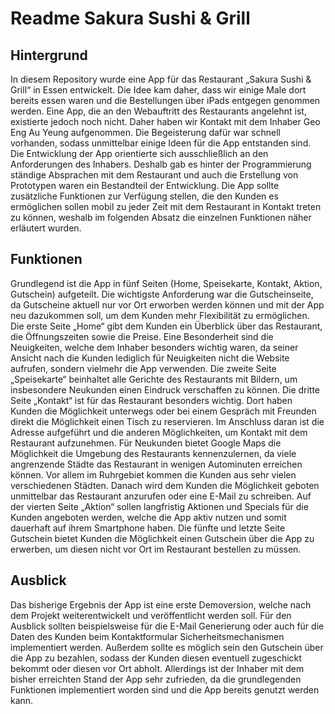 <h1>Readme Sakura Sushi & Grill</h1>

<h2>Hintergrund</h2>
In diesem Repository wurde eine App für das Restaurant „Sakura Sushi & Grill“ in Essen entwickelt. Die Idee kam daher, dass wir einige Male dort bereits essen waren und die Bestellungen über iPads entgegen genommen werden. Eine App, die an den Webauftritt des Restaurants angelehnt ist, existierte jedoch noch nicht. Daher haben wir Kontakt mit dem Inhaber Geo Eng Au Yeung aufgenommen. Die Begeisterung dafür war schnell vorhanden, sodass unmittelbar einige Ideen für die App entstanden sind. Die Entwicklung der App orientierte sich ausschließlich an den Anforderungen des Inhabers. Deshalb gab es hinter der Programmierung ständige Absprachen mit dem Restaurant und auch die Erstellung von Prototypen waren ein Bestandteil der Entwicklung. Die App sollte zusätzliche Funktionen zur Verfügung stellen, die den Kunden es ermöglichen sollen mobil zu jeder Zeit mit dem Restaurant in Kontakt treten zu können, weshalb im folgenden Absatz die einzelnen Funktionen näher erläutert wurden.

<h2>Funktionen</h2>
Grundlegend ist die App in fünf Seiten (Home, Speisekarte, Kontakt, Aktion, Gutschein) aufgeteilt. Die wichtigste Anforderung war die Gutscheinseite, da Gutscheine aktuell nur vor Ort erworben werden können und mit der App neu dazukommen soll, um dem Kunden mehr Flexibilität zu ermöglichen. Die erste Seite „Home“ gibt dem Kunden ein Überblick über das Restaurant, die Öffnungszeiten sowie die Preise. Eine Besonderheit sind die Neuigkeiten, welche dem Inhaber besonders wichtig waren, da seiner Ansicht nach die Kunden lediglich für Neuigkeiten nicht die Website aufrufen, sondern vielmehr die App verwenden. Die zweite Seite „Speisekarte“ beinhaltet alle Gerichte des Restaurants mit Bildern, um insbesondere Neukunden einen Eindruck verschaffen zu können. Die dritte Seite „Kontakt“ ist für das Restaurant besonders wichtig. Dort haben Kunden die Möglichkeit unterwegs oder bei einem Gespräch mit Freunden direkt die Möglichkeit einen Tisch zu reservieren. Im Anschluss daran ist die Adresse aufgeführt und die anderen Möglichkeiten, um Kontakt mit dem Restaurant aufzunehmen. Für Neukunden bietet Google Maps die Möglichkeit die Umgebung des Restaurants kennenzulernen, da viele angrenzende Städte das Restaurant in wenigen Autominuten erreichen können. Vor allem im Ruhrgebiet kommen die Kunden aus sehr vielen verschiedenen Städten. Danach wird dem Kunden die Möglichkeit geboten unmittelbar das Restaurant anzurufen oder eine E-Mail zu schreiben. Auf der vierten Seite „Aktion“ sollen langfristig Aktionen und Specials für die Kunden angeboten werden, welche die App aktiv nutzen und somit dauerhaft auf ihrem Smartphone haben. Die fünfte und letzte Seite Gutschein bietet Kunden die Möglichkeit einen Gutschein über die App zu erwerben, um diesen nicht vor Ort im Restaurant bestellen zu müssen.

<h2>Ausblick</h2>
Das bisherige Ergebnis der App ist eine erste Demoversion, welche nach dem Projekt weiterentwickelt und veröffentlicht werden soll. Für den Ausblick sollten beispielsweise für die E-Mail Generierung oder auch für die Daten des Kunden beim Kontaktformular Sicherheitsmechanismen implementiert werden. Außerdem sollte es möglich sein den Gutschein über die App zu bezahlen, sodass der Kunden diesen eventuell zugeschickt bekommt oder diesen vor Ort abholt. Allerdings ist der Inhaber mit dem bisher erreichten Stand der App sehr zufrieden, da die grundlegenden Funktionen implementiert worden sind und die App bereits genutzt werden kann.
